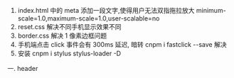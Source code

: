 1. index.html 中的 meta 添加一段文字,使得用户无法双指拖拉放大 minimum-scale=1.0,maximum-scale=1.0,user-scalable=no
2. reset.css 解决不同手机显示效果不同
3. border.css 解决 1 像素边框问题
4. 手机端点击 click 事件会有 300ms 延迟, 暗转 cnpm i fastclick --save 解决
5. 安装 cnpm i stylus stylus-loader -D

一. header
